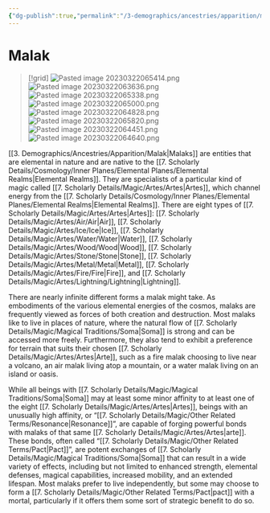 ```yaml
---
{"dg-publish":true,"permalink":"/3-demographics/ancestries/apparition/malak/","noteIcon":""}
---
```


# Malak

>[!grid]
>![Pasted image 20230322065414.png](/img/user/x.%20Assets/Attachments/Pasted%20image%2020230322065414.png)
>![Pasted image 20230322063636.png](/img/user/x.%20Assets/Attachments/Pasted%20image%2020230322063636.png)
>![Pasted image 20230322065338.png](/img/user/x.%20Assets/Attachments/Pasted%20image%2020230322065338.png)
>![Pasted image 20230322065000.png](/img/user/x.%20Assets/Attachments/Pasted%20image%2020230322065000.png)
>![Pasted image 20230322064828.png](/img/user/x.%20Assets/Attachments/Pasted%20image%2020230322064828.png)
>![Pasted image 20230322065820.png](/img/user/x.%20Assets/Attachments/Pasted%20image%2020230322065820.png)
>![Pasted image 20230322064451.png](/img/user/x.%20Assets/Attachments/Pasted%20image%2020230322064451.png)
>![Pasted image 20230322064640.png](/img/user/x.%20Assets/Attachments/Pasted%20image%2020230322064640.png)
>

[[3. Demographics/Ancestries/Apparition/Malak\|Malaks]] are entities that are elemental in nature and are native to the [[7. Scholarly Details/Cosmology/Inner Planes/Elemental Planes/Elemental Realms\|Elemental Realms]]. They are specialists of a particular kind of magic called [[7. Scholarly Details/Magic/Artes/Artes\|Artes]], which channel energy from the [[7. Scholarly Details/Cosmology/Inner Planes/Elemental Planes/Elemental Realms\|Elemental Realms]]. There are eight types of [[7. Scholarly Details/Magic/Artes/Artes\|Artes]]: [[7. Scholarly Details/Magic/Artes/Air/Air\|Air]], [[7. Scholarly Details/Magic/Artes/Ice/Ice\|Ice]], [[7. Scholarly Details/Magic/Artes/Water/Water\|Water]], [[7. Scholarly Details/Magic/Artes/Wood/Wood\|Wood]], [[7. Scholarly Details/Magic/Artes/Stone/Stone\|Stone]], [[7. Scholarly Details/Magic/Artes/Metal/Metal\|Metal]], [[7. Scholarly Details/Magic/Artes/Fire/Fire\|Fire]], and [[7. Scholarly Details/Magic/Artes/Lightning/Lightning\|Lightning]]. 

There are nearly infinite different forms a malak might take. As embodiments of the various elemental energies of the cosmos, malaks are frequently viewed as forces of both creation and destruction. Most malaks like to live in places of nature, where the natural flow of [[7. Scholarly Details/Magic/Magical Traditions/Soma\|Soma]] is strong and can be accessed more freely. Furthermore, they also tend to exhibit a preference for terrain that suits their chosen [[7. Scholarly Details/Magic/Artes/Artes\|Arte]], such as a fire malak choosing to live near a volcano, an air malak living atop a mountain, or a water malak living on an island or oasis.

While all beings with [[7. Scholarly Details/Magic/Magical Traditions/Soma\|Soma]] may at least some minor affinity to at least one of the eight [[7. Scholarly Details/Magic/Artes/Artes\|Artes]], beings with an unusually high affinity, or “[[7. Scholarly Details/Magic/Other Related Terms/Resonance\|Resonance]]”, are capable of forging powerful bonds with malaks of that same [[7. Scholarly Details/Magic/Artes/Artes\|arte]]. These bonds, often called “[[7. Scholarly Details/Magic/Other Related Terms/Pact\|Pact]]”, are potent exchanges of [[7. Scholarly Details/Magic/Magical Traditions/Soma\|Soma]] that can result in a wide variety of effects, including but not limited to enhanced strength, elemental defenses, magical capabilities, increased mobility, and an extended lifespan. Most malaks prefer to live independently, but some may choose to form a [[7. Scholarly Details/Magic/Other Related Terms/Pact\|pact]] with a mortal, particularly if it offers them some sort of strategic benefit to do so. 



